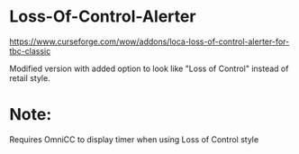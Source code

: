 # Loss-Of-Control-Alerter
https://www.curseforge.com/wow/addons/loca-loss-of-control-alerter-for-tbc-classic

Modified version with added option to look like "Loss of Control" instead of retail style.

# Note:

Requires OmniCC to display timer when using Loss of Control style
